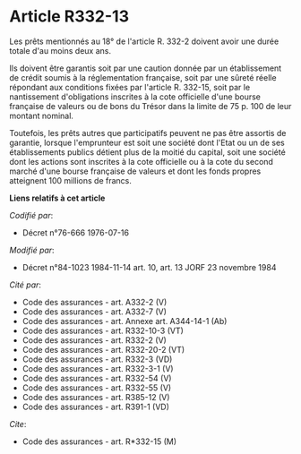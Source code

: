 # Article R332-13

Les prêts mentionnés au 18° de l'article R. 332-2 doivent avoir une durée totale d'au moins deux ans.

Ils doivent être garantis soit par une caution donnée par un établissement de crédit soumis à la réglementation française,
soit par une sûreté réelle répondant aux conditions fixées par l'article R. 332-15, soit par le nantissement d'obligations
inscrites à la cote officielle d'une bourse française de valeurs ou de bons du Trésor dans la limite de 75 p. 100 de leur
montant nominal.

Toutefois, les prêts autres que participatifs peuvent ne pas être assortis de garantie, lorsque l'emprunteur est soit une
société dont l'Etat ou un de ses établissements publics détient plus de la moitié du capital, soit une société dont les
actions sont inscrites à la cote officielle ou à la cote du second marché d'une bourse française de valeurs et dont les fonds
propres atteignent 100 millions de francs.

**Liens relatifs à cet article**

_Codifié par_:

  - Décret n°76-666 1976-07-16

_Modifié par_:

  - Décret n°84-1023 1984-11-14 art. 10, art. 13 JORF 23 novembre 1984

_Cité par_:

  - Code des assurances - art. A332-2 (V)
  - Code des assurances - art. A332-7 (V)
  - Code des assurances - art. Annexe art. A344-14-1 (Ab)
  - Code des assurances - art. R332-10-3 (VT)
  - Code des assurances - art. R332-2 (V)
  - Code des assurances - art. R332-20-2 (VT)
  - Code des assurances - art. R332-3 (VD)
  - Code des assurances - art. R332-3-1 (V)
  - Code des assurances - art. R332-54 (V)
  - Code des assurances - art. R332-55 (V)
  - Code des assurances - art. R385-12 (V)
  - Code des assurances - art. R391-1 (VD)

_Cite_:

  - Code des assurances - art. R*332-15 (M)
